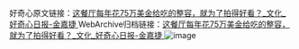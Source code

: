 好奇心原文链接：[这餐厅每年花75万美金给吃的整容，就为了拍得好看？_文化_好奇心日报-金嘉捷 ](https://www.qdaily.com/articles/10102.html)
WebArchive归档链接：[这餐厅每年花75万美金给吃的整容，就为了拍得好看？_文化_好奇心日报-金嘉捷 ](http://web.archive.org/web/20190623155631/https://www.qdaily.com/articles/10102.html)
![image](http://ww3.sinaimg.cn/large/007d5XDply1g3vv1cucz2j30u02ht1kx)